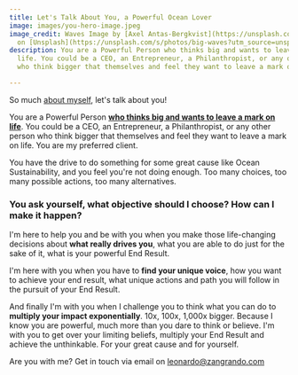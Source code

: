 ```yaml
---
title: Let's Talk About You, a Powerful Ocean Lover
image: images/you-hero-image.jpeg
image_credit: Waves Image by [Axel Antas-Bergkvist](https://unsplash.com/@aabergkvist?utm_source=unsplash&utm_medium=referral&utm_content=creditCopyText)
  on [Unsplash](https://unsplash.com/s/photos/big-waves?utm_source=unsplash&utm_medium=referral&utm_content=creditCopyText)
description: You are a Powerful Person who thinks big and wants to leave a mark on
  life. You could be a CEO, an Entrepreneur, a Philanthropist, or any other person
  who think bigger that themselves and feel they want to leave a mark on life.

---
```

So much [about myself](/about), let's talk about you!

You are a Powerful Person [**who thinks big and wants to leave a mark on life**](/you). You could be a CEO, an Entrepreneur, a Philanthropist, or any other person who think bigger that themselves and feel they want to leave a mark on life. You are my preferred client.

You have the drive to do something for some great cause like Ocean Sustainability, and you feel you're not doing enough. Too many choices, too many possible actions, too many alternatives.

### You ask yourself, what objective should I choose? How can I make it happen?

I'm here to help you and be with you when you make those life-changing decisions about **what really drives you**, what you are able to do just for the sake of it, what is your powerful End Result.

I'm here with you when you have to **find your unique voice**, how you want to achieve your end result, what unique actions and path you will follow in the pursuit of your End Result.

And finally I'm with you when I challenge you to think what you can do to **multiply your impact exponentially**. 10x, 100x, 1,000x bigger. Because I know you are powerful, much more than you dare to think or believe. I'm with you to get over your limiting beliefs, multiply your End Result and achieve the unthinkable. For your great cause and for yourself.

Are you with me? Get in touch via email on [leonardo@zangrando.com](https://mail.google.com/mail/?view=cm&fs=1&tf=1&to=leonardo@zangrando.com)